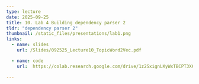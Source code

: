 ```yaml
---
type: lecture
date: 2025-09-25
title: 10. Lab 4 Building dependency parser 2
tldr: "dependency parser 2"
thumbnail: /static_files/presentations/lab1.png
links:
  - name: slides
    url: /Slides/092525_Lecture10_TopicWord2Vec.pdf

  - name: code
    url:  https://colab.research.google.com/drive/1z2SxignLKyWxTBCPT3X6kzmp8xYMj6TR?usp=sharing

---
```

